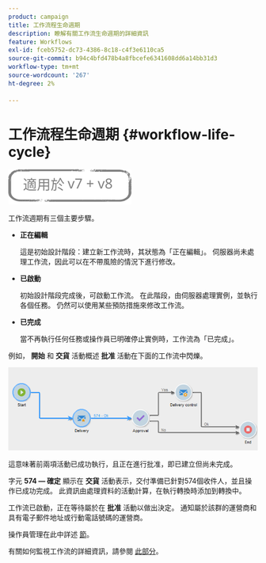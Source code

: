 ```yaml
---
product: campaign
title: 工作流程生命週期
description: 瞭解有關工作流生命週期的詳細資訊
feature: Workflows
exl-id: fceb5752-dc73-4386-8c18-c4f3e6110ca5
source-git-commit: b94c4bfd478b4a8fbcefe6341608dd6a14bb31d3
workflow-type: tm+mt
source-wordcount: '267'
ht-degree: 2%

---
```


# 工作流程生命週期 {#workflow-life-cycle}

![](../../assets/common.svg)

工作流週期有三個主要步驟。

* **正在編輯**

   這是初始設計階段：建立新工作流時，其狀態為「正在編輯」。 伺服器尚未處理工作流，因此可以在不帶風險的情況下進行修改。

* **已啟動**

   初始設計階段完成後，可啟動工作流。 在此階段，由伺服器處理實例，並執行各個任務。 仍然可以使用某些預防措施來修改工作流。

* **已完成**

   當不再執行任何任務或操作員已明確停止實例時，工作流為「已完成」。

例如， **開始** 和 **交貨** 活動概述 **批准** 活動在下面的工作流中閃爍。

![](assets/new-workflow-6.png)

這意味著前兩項活動已成功執行，且正在進行批准，即已建立但尚未完成。

字元 **574 — 確定** 顯示在 **交貨** 活動表示，交付準備已針對574個收件人，並且操作已成功完成。 此資訊由處理資料的活動計算，在執行轉換時添加到轉換中。

工作流已啟動，正在等待屬於在 **批准** 活動以做出決定。 通知屬於該群的運營商和具有電子郵件地址或行動電話號碼的運營商。

操作員管理在此中詳述 [節](../../platform/using/access-management.md)。

有關如何監視工作流的詳細資訊，請參閱 [此部分](monitoring-workflow-execution.md)。
